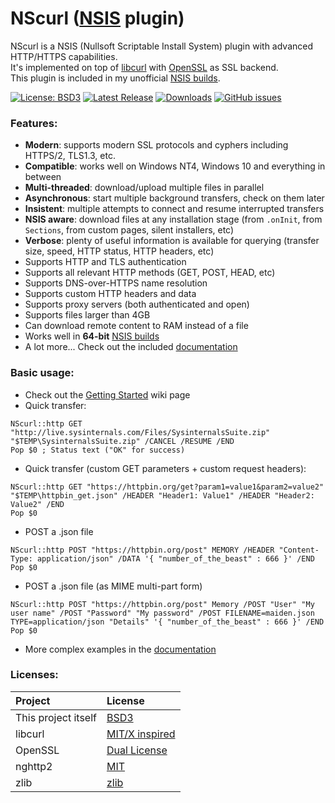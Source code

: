 # NScurl ([NSIS](https://github.com/negrutiu/nsis) plugin)
NScurl is a NSIS (Nullsoft Scriptable Install System) plugin with advanced HTTP/HTTPS capabilities.<br>
It's implemented on top of [libcurl](https://curl.haxx.se/libcurl/) with [OpenSSL](https://www.openssl.org/) as SSL backend.<br>
This plugin is included in my unofficial [NSIS builds](https://github.com/negrutiu/nsis).<br>

[![License: BSD3](https://img.shields.io/badge/License-BSD3-blue.svg)](LICENSE.md)
[![Latest Release](https://img.shields.io/badge/dynamic/json.svg?label=Latest%20Release&url=https%3A%2F%2Fapi.github.com%2Frepos%2Fnegrutiu%2Fnsis-nscurl%2Freleases%2Flatest&query=%24.name&colorB=orange)](../../releases/latest)
[![Downloads](https://img.shields.io/github/downloads/negrutiu/nsis-nscurl/total.svg?label=Downloads&colorB=orange)](../../releases/latest)
[![GitHub issues](https://img.shields.io/github/issues/negrutiu/nsis-nscurl.svg?label=Issues)](../../issues)

### Features:
- **Modern**: supports modern SSL protocols and cyphers including HTTPS/2, TLS1.3, etc.
- **Compatible**: works well on Windows NT4, Windows 10 and everything in between
- **Multi-threaded**: download/upload multiple files in parallel
- **Asynchronous**: start multiple background transfers, check on them later
- **Insistent**: multiple attempts to connect and resume interrupted transfers
- **NSIS aware**: download files at any installation stage (from `.onInit`, from `Sections`, from custom pages, silent installers, etc)
- **Verbose**: plenty of useful information is available for querying (transfer size, speed, HTTP status, HTTP headers, etc)
- Supports HTTP and TLS authentication
- Supports all relevant HTTP methods (GET, POST, HEAD, etc)
- Supports DNS-over-HTTPS name resolution
- Supports custom HTTP headers and data
- Supports proxy servers (both authenticated and open)
- Supports files larger than 4GB
- Can download remote content to RAM instead of a file
- Works well in **64-bit** [NSIS builds](https://github.com/negrutiu/nsis)
- A lot more... Check out the included [documentation](NScurl.Readme.htm)

### Basic usage:
- Check out the [Getting Started](https://github.com/negrutiu/nsis-nscurl/wiki/Getting-Started/) wiki page
- Quick transfer:
```nsis
NScurl::http GET "http://live.sysinternals.com/Files/SysinternalsSuite.zip" "$TEMP\SysinternalsSuite.zip" /CANCEL /RESUME /END
Pop $0 ; Status text ("OK" for success)
```
- Quick transfer (custom GET parameters + custom request headers):
```nsis
NScurl::http GET "https://httpbin.org/get?param1=value1&param2=value2" "$TEMP\httpbin_get.json" /HEADER "Header1: Value1" /HEADER "Header2: Value2" /END
Pop $0
```
- POST a .json file
```nsis
NScurl::http POST "https://httpbin.org/post" MEMORY /HEADER "Content-Type: application/json" /DATA '{ "number_of_the_beast" : 666 }' /END
Pop $0
```
- POST a .json file (as MIME multi-part form)
```nsis
NScurl::http POST "https://httpbin.org/post" Memory /POST "User" "My user name" /POST "Password" "My password" /POST FILENAME=maiden.json TYPE=application/json "Details" '{ "number_of_the_beast" : 666 }' /END
Pop $0
```
- More complex examples in the [documentation](NScurl.Readme.htm)

### Licenses:
Project|License
:---|:---
This project itself|[BSD3](LICENSE.md)
libcurl|[MIT/X inspired](https://curl.haxx.se/docs/copyright.html)
OpenSSL|[Dual License](https://www.openssl.org/source/license.html)
nghttp2|[MIT](https://github.com/nghttp2/nghttp2/blob/master/COPYING)
zlib|[zlib](https://www.zlib.net/zlib_license.html)
